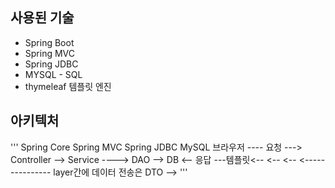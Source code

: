 ## 사용된 기술

- Spring Boot
- Spring MVC
- Spring JDBC
- MYSQL - SQL
- thymeleaf 템플릿 엔진

## 아키텍처

'''
                      Spring Core
                      Spring MVC             Spring JDBC   MySQL
브라우저 ---- 요청 ---> Controller --> Service ----> DAO --> DB
 <-- 응답 ---템플릿<--             <--           <--
                <--------------- layer간에 데이터 전송은 DTO -->
'''